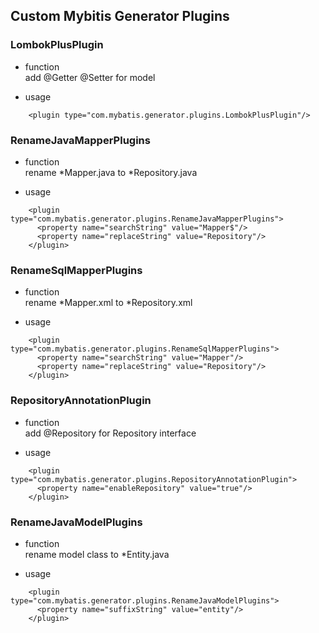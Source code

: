 ## Custom Mybitis Generator Plugins

### LombokPlusPlugin
* function  
add @Getter @Setter for model

* usage
```
    <plugin type="com.mybatis.generator.plugins.LombokPlusPlugin"/>
```

### RenameJavaMapperPlugins
* function  
rename *Mapper.java to *Repository.java

* usage
```
    <plugin type="com.mybatis.generator.plugins.RenameJavaMapperPlugins">
      <property name="searchString" value="Mapper$"/>
      <property name="replaceString" value="Repository"/>
    </plugin>
```

### RenameSqlMapperPlugins
* function  
rename *Mapper.xml to *Repository.xml

* usage
```
    <plugin type="com.mybatis.generator.plugins.RenameSqlMapperPlugins">
      <property name="searchString" value="Mapper"/>
      <property name="replaceString" value="Repository"/>
    </plugin>
```

### RepositoryAnnotationPlugin
* function  
add @Repository for Repository interface

* usage
```
    <plugin type="com.mybatis.generator.plugins.RepositoryAnnotationPlugin">
      <property name="enableRepository" value="true"/>
    </plugin>
```

### RenameJavaModelPlugins
* function  
rename model class to *Entity.java

* usage
```
    <plugin type="com.mybatis.generator.plugins.RenameJavaModelPlugins">
      <property name="suffixString" value="entity"/>
    </plugin>
```
